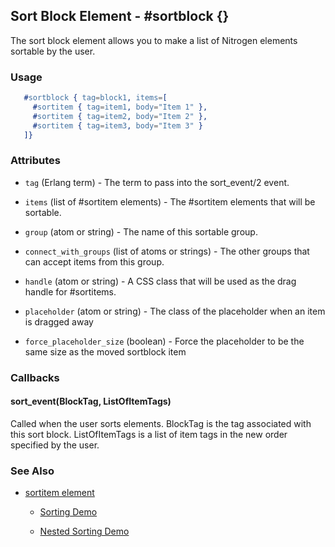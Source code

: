 

## Sort Block Element - #sortblock {}

  The sort block element allows you to make a list of Nitrogen elements sortable by the user.

### Usage

```erlang
   #sortblock { tag=block1, items=[
     #sortitem { tag=item1, body="Item 1" },
     #sortitem { tag=item2, body="Item 2" },
     #sortitem { tag=item3, body="Item 3" }
   ]}

```

### Attributes

   * `tag` (Erlang term) - The term to pass into the sort_event/2 event.

   * `items` (list of #sortitem elements) - The #sortitem elements that will be sortable.

   * `group` (atom or string) - The name of this sortable group.

   * `connect_with_groups` (list of atoms or strings) - The other groups that can accept items from this group.

   * `handle` (atom or string) - A CSS class that will be used as the drag handle for #sortitems.

   * `placeholder` (atom or string) - The class of the placeholder when an item is dragged away

   * `force_placeholder_size` (boolean) - Force the placeholder to be the same size as the moved sortblock item

### Callbacks

#### sort_event(BlockTag, ListOfItemTags)

Called when the user sorts elements. BlockTag is the tag associated with this sort block. ListOfItemTags is a list of item tags in the new order specified by the user.

### See Also

 *  [sortitem element](./sortitem.html)

	*  [Sorting Demo](http://nitrogenproject.com/demos/sorting1)

	*  [Nested Sorting Demo](http://nitrogenproject.com/demos/sorting2)
